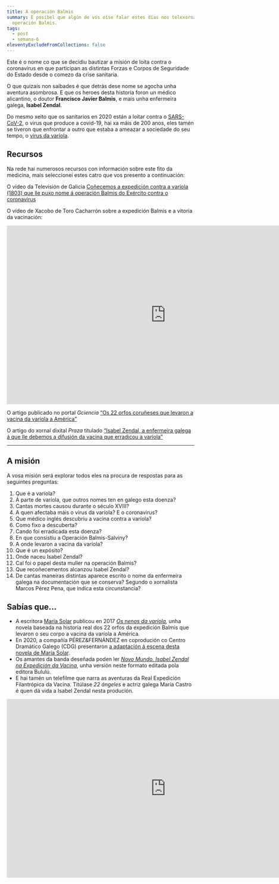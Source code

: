 ```yaml
---
title: A operación Balmis
summary: É posíbel que algún de vós oíse falar estes días nos telexornais da
  operación Balmis.
tags:
  - post
  - semana-6
eleventyExcludeFromCollections: false
---
```

Este é o nome co que se decidiu bautizar a misión de loita contra o coronavirus en que participan as distintas Forzas e Corpos de Seguridade do Estado desde o comezo da crise sanitaria.

O que quizais non saibades é que detrás dese nome se agocha unha aventura asombrosa. E que os heroes desta historia foron un médico alicantino, o doutor **Francisco Javier Balmis**, e mais unha enfermeira galega, **Isabel Zendal**.

Do mesmo xeito que os sanitarios en 2020 están a loitar contra o [SARS-CoV-2](https://portaldaspalabras.gal/lexico/allos-con-bugallos/covid-19/), o virus que produce a covid-19, hai xa máis de 200 anos, eles tamén se tiveron que enfrontar a outro que estaba a ameazar a sociedade do seu tempo, o [virus da varíola](https://gl.wikipedia.org/wiki/Var%C3%ADola).

## Recursos

Na rede hai numerosos recursos con información sobre este fito da medicina, mais seleccionei estes catro que vos presento a continuación:

O vídeo da Televisión de Galicia [Coñecemos a expedición contra a varíola (1803) que lle puxo nome á operación Balmis do Exército contra o coronavirus](http://www.crtvg.es/tvg/a-carta/conecemos-a-expedicion-balmis-1803-que-lle-puxo-nome-a-operacion-balmis-do-exercito-contra-o-coronavirus)

O vídeo de Xacobo de Toro Cacharrón sobre a expedición Balmis e a vitoria da vacinación:

<iframe width="853" height="480" src="https://www.youtube.com/embed/c_64wpB_A6w" frameborder="0" allow="accelerometer; autoplay; encrypted-media; gyroscope; picture-in-picture" allowfullscreen></iframe>

O artigo publicado no portal *Gciencia* [“Os 22 orfos coruñeses que levaron a vacina da varíola a América”](https://www.gciencia.com/historias-gc/variola-coruna-balmis/)

O artigo do xornal dixital *Praza* titulado [“Isabel Zendal, a enfermeira galega á que lle debemos a difusión da vacina que erradicou a varíola”](https://praza.gal/ciencia-e-tecnoloxia/isabel-zendal-a-enfermeira-galega-a-que-lle-debemos-a-difusion-da-vacina-que-erradicou-a-variola)

- - -

## A misión

A vosa misión será explorar todos eles na procura de respostas para as seguintes preguntas:

1. Que é a varíola? 
2. Á parte de varíola, que outros nomes ten en galego esta doenza?
3. Cantas mortes causou durante o século XVIII?
4. A quen afectaba máis o virus da varíola? E o coronavirus?
5. Que médico inglés descubriu a vacina contra a varíola?
6. Como fixo a descuberta?
7. Cando foi erradicada esta doenza?
8. En que consistiu a Operación Balmis-Salviny?
9. A onde levaron a vacina da varíola?
10. Que é un expósito?
11. Onde naceu Isabel Zendal?
12. Cal foi o papel desta muller na operación Balmis?
13. Que recoñecementos alcanzou Isabel Zendal?
14. De cantas maneiras distintas aparece escrito o nome da enfermeira galega na documentación que se conserva? Segundo o xornalista Marcos Pérez Pena, que indica esta circunstancia?

## Sabías que...

* A escritora [María Solar](https://mariasolar.com/gal/biografia) publicou en 2017 *[Os nenos da varíola](https://mariasolar.com/gal/libros/os-nenos-da-variola),* unha novela baseada na historia real dos 22 orfos da expedición Balmis que levaron o seu corpo a vacina da varíola a América.
* En 2020, a compañía PÉREZ&FERNÁNDEZ en coprodución co Centro Dramático Galego (CDG) presentaron [a adaptación á escena desta novela de María Solar](http://centrodramatico.xunta.gal/cdg/axenda/axendad.php?id_e=2748&lg=gal).
* Os amantes da banda deseñada poden ler *[Novo Mundo. Isabel Zendal na Expedición da Vacina](https://www.youtube.com/watch?v=jCJiTAZQq6c)*, unha versión neste formato editada pola editora Bululú.
* E hai tamén un telefilme que narra as aventuras da Real Expedición Filantrópica da Vacina. Titúlase *22 ángeles* e actriz galega María Castro é quen dá vida a Isabel Zendal nesta produción.

<iframe width="853" height="480" src="https://www.youtube.com/embed/coOsN7e0kS8" frameborder="0" allow="accelerometer; autoplay; encrypted-media; gyroscope; picture-in-picture" allowfullscreen></iframe>